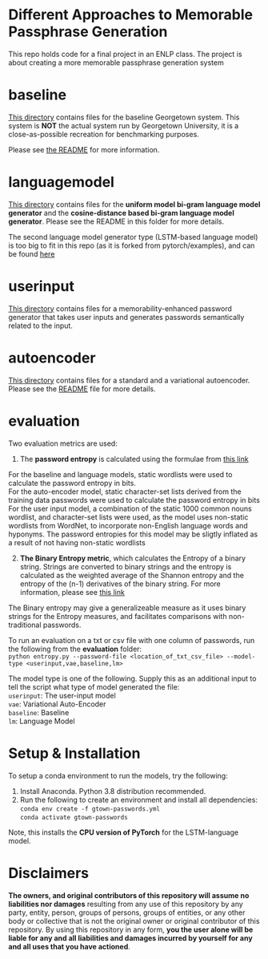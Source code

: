 # Different Approaches to Memorable Passphrase Generation
This repo holds code for a final project in an ENLP class. The project is about creating a more memorable passphrase generation system

# baseline

[This directory](https://github.com/ryanamannion/gtown-passwords/tree/main/baseline) contains files for the baseline Georgetown system.
This system is **NOT** the actual system run by Georgetown University, it is a close-as-possible recreation for benchmarking purposes.

Please see [the README](https://github.com/ryanamannion/gtown-passwords/blob/main/baseline/README.md) for more information. 

# languagemodel

[This directory](https://github.com/ryanamannion/gtown-passwords/tree/main/languagemodel) contains files for the **uniform model bi-gram language model generator** and the **cosine-distance based bi-gram language model generator**. Please see the README in this folder for more details.

The second language model generator type (LSTM-based language model) is too big to fit in this repo (as it is forked from pytorch/examples), and can be found [here](https://github.com/nitinvwaran/examples/tree/master/word_language_model)

# userinput

[This directory](https://github.com/ryanamannion/gtown-passwords/tree/main/userinput) contains files for a memorability-enhanced password generator that takes user inputs and generates passwords semantically related to the input.

# autoencoder

[This directory](https://github.com/ryanamannion/gtown-passwords/tree/main/autoencoder) contains files for a standard and a variational autoencoder. Please see the [README](https://github.com/ryanamannion/gtown-passwords/tree/main/autoencoder/README.md) file for more details.

# evaluation

Two evaluation metrics are used: <br />
1. The **password entropy** is calculated using the formulae from [this link](https://generatepasswords.org/how-to-calculate-entropy/)

For the baseline and language models, static wordlists were used to calculate the password entropy in bits. <br />
For the auto-encoder model, static character-set lists derived from the training data passwords were used to calculate the password entropy in bits <br />
For the user input model, a combination of the static 1000 common nouns wordlist, and character-set lists were used, as the model uses non-static wordlists from WordNet, to incorporate non-English language words and hyponyms. The password entropies for this model may be sligtly inflated as a result of not having non-static wordlists <br />

2. **The Binary Entropy metric**, which calculates the Entropy of a binary string. Strings are converted to binary strings and the entropy is calculated as the weighted average of the Shannon entropy and the entropy of the (n-1) derivatives of the binary string. For more information, please see [this link](https://pypi.org/project/BiEntropy/) 

The Binary entropy may give a generalizeable measure as it uses binary strings for the Entropy measures, and facilitates comparisons with non-traditional passwords.

To run an evaluation on a txt or csv file with one column of passwords, run the following from the **evaluation** folder: <br />
`python entropy.py --password-file <location_of_txt_csv_file> --model-type <userinput,vae,baseline,lm>` <br />

The model type is one of the following. Supply this as an additional input to tell the script what type of model generated the file: <br />
`userinput`: The user-input model <br />
`vae`: Variational Auto-Encoder <br />
`baseline`: Baseline  <br />
`lm`: Language Model <br />


# Setup & Installation

To setup a conda environment to run the models, try the following: <br />
1. Install Anaconda. Python 3.8 distribution recommended. <br />
2. Run the following to create an environment and install all dependencies: <br />
   `conda env create -f gtown-passwords.yml` <br />
   `conda activate gtown-passwords` <br />
   
  Note, this installs the **CPU version of PyTorch** for the LSTM-language model.

# Disclaimers

**The owners, and original contributors of this repository will assume no liabilities nor damages** resulting from any use of this repository by any party, entity, person, groups of persons, groups of entities, or any other body or collective that is not the original owner or original contributor of this repository. By using this repository in any form, **you the user alone will be liable for any and all liabilities and damages incurred by yourself for any and all uses that you have actioned**. 

